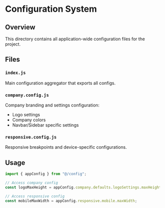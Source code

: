 # Configuration System

## Overview

This directory contains all application-wide configuration files for the project.

## Files

### `index.js`

Main configuration aggregator that exports all configs.

### `company.config.js`

Company branding and settings configuration:

- Logo settings
- Company colors
- Navbar/Sidebar specific settings

### `responsive.config.js`

Responsive breakpoints and device-specific configurations.

## Usage

```javascript
import { appConfig } from "@/config";

// Access company config
const logoMaxHeight = appConfig.company.defaults.logoSettings.maxHeight;

// Access responsive config
const mobileMaxWidth = appConfig.responsive.mobile.maxWidth;
```
